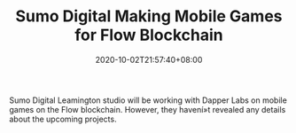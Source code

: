 ﻿---
title: "Sumo Digital Making Mobile Games for Flow Blockchain"
date: 2020-10-02T21:57:40+08:00
lastmod: 2020-10-02T16:45:40+08:00
draft: false
authors: ["Alda"]
description: "Sumo Digital Leamington studio will be working with Dapper Labs on mobile games on the Flow blockchain. However, they havení»t revealed any details about the upcoming projects."
featuredImage: "sumo-digital-making-mobile-games-for-flow-blockchain.png"
tags: ["Virtual World","Play to Earn"]
categories: ["news"]
news: ["Virtual World"]
weight: 
lightgallery: true
pinned: false
recommend: false
recommend1: false
---

Sumo Digital Leamington studio will be working with Dapper Labs on mobile games on the Flow blockchain. However, they havení»t revealed any details about the upcoming projects.

<!--more-->

